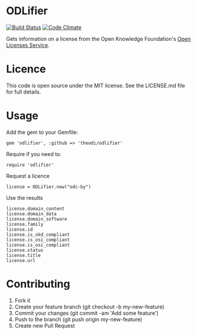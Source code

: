 # ODLifier

[![Build Status](http://jenkins.theodi.org/job/ODLifier-master/badge/icon)](http://jenkins.theodi.org/job/ODLifier-master/)
[![Code Climate](https://codeclimate.com/github/theodi/ODLifier.png)](https://codeclimate.com/github/theodi/ODLifier)

Gets information on a license from the Open Knowledge Foundation's [Open Licenses Service](http://licenses.opendefinition.org/).

# Licence

This code is open source under the MIT license. See the LICENSE.md file for full details.

# Usage

Add the gem to your Gemfile:

	gem 'odlifier', :github => 'theodi/odlifier'
		
Require if you need to:

	require 'odlifier'
		
Request a licence

	license = ODLifier.new("odc-by")
	
Use the results

	license.domain_content
	license.domain_data
	license.domain_software
	license.family
	license.id
	license.is_okd_compliant
	license.is_osi_compliant
	license.is_osi_compliant
	license.status
	license.title
	license.url
	
# Contributing

1. Fork it
2. Create your feature branch (git checkout -b my-new-feature)
3. Commit your changes (git commit -am 'Add some feature')
4. Push to the branch (git push origin my-new-feature)
5. Create new Pull Request
	

		

